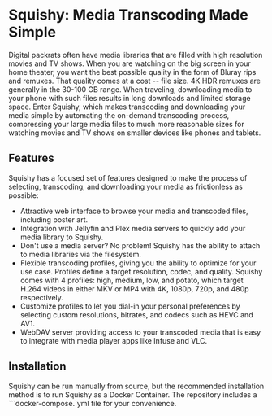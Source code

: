 # Squishy: Media Transcoding Made Simple

Digital packrats often have media libraries that are filled with high resolution
movies and TV shows. When you are watching on the big screen in your home
theater, you want the best possible quality in the form of Bluray rips and
remuxes. That quality comes at a cost -- file size. 4K HDR remuxes are generally
in the 30-100 GB range. When traveling, downloading media to your phone with
such files results in long downloads and limited storage space. Enter Squishy,
which makes transcoding and downloading your media simple by automating the
on-demand transcoding process, compressing your large media files to much more
reasonable sizes for watching movies and TV shows on smaller devices like phones
and tablets.

## Features

Squishy has a focused set of features designed to make the process of selecting,
transcoding, and downloading your media as frictionless as possible:

* Attractive web interface to browse your media and transcoded files, including
  poster art.
* Integration with Jellyfin and Plex media servers to quickly add your media
  library to Squishy.
* Don't use a media server? No problem! Squishy has the ability to attach to
  media libraries via the filesystem.
* Flexible transcoding profiles, giving you the ability to optimize for your use
  case. Profiles define a target resolution, codec, and quality. Squishy comes
  with 4 profiles: high, medium, low, and potato, which target H.264 videos in
  either MKV or MP4 with 4K, 1080p, 720p, and 480p respectively.
* Customize profiles to let you dial-in your personal preferences by selecting
  custom resolutions, bitrates, and codecs such as HEVC and AV1.
* WebDAV server providing access to your transcoded media that is easy to
  integrate with media player apps like Infuse and VLC.

## Installation


Squishy can be run manually from source, but the recommended installation method
is to run Squishy as a Docker Container. The repository includes a
```docker-compose.`yml file for your convenience.
